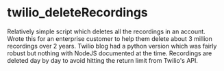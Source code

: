 # twilio_deleteRecordings
Relatively simple script which deletes all the recordings in an account. Wrote this for an enterprise customer to help them delete about 3 million recordings over 2 years. Twilio blog had a python version which was fairly robust but nothing with NodeJS documented at the time. Recordings are deleted day by day to avoid hitting the return limit from Twilio's API. 
